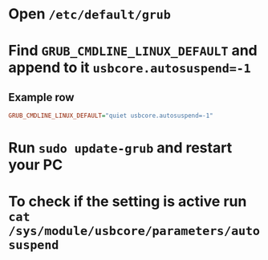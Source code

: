 # Open `/etc/default/grub`
# Find `GRUB_CMDLINE_LINUX_DEFAULT` and append to it `usbcore.autosuspend=-1`
## Example row
```ini
GRUB_CMDLINE_LINUX_DEFAULT="quiet usbcore.autosuspend=-1"
```
# Run `sudo update-grub` and restart your PC
# To check if the setting is active run `cat /sys/module/usbcore/parameters/autosuspend`